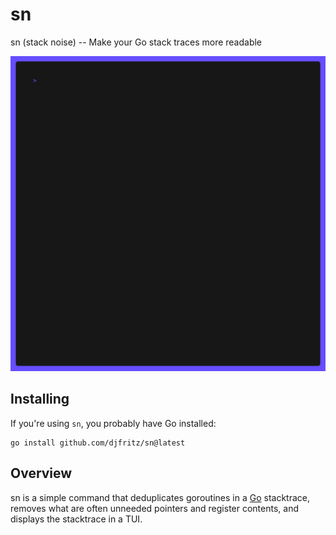 # sn

sn (stack noise) -- Make your Go stack traces more readable

<img alt="Demo" src="https://github.com/djfritz/sn/blob/main/demo.gif?raw=true" width="600" />

## Installing

If you're using `sn`, you probably have Go installed:

```
go install github.com/djfritz/sn@latest
```

## Overview

sn is a simple command that deduplicates goroutines in a [Go](https://golang.org) stacktrace, removes what are often unneeded pointers and register contents, and displays the stacktrace in a TUI. 

